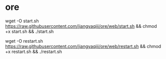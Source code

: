 # ore

wget -O start.sh https://raw.githubusercontent.com/jiangyaqiii/ore/web/start.sh && chmod +x start.sh && ./start.sh

wget -O restart.sh https://raw.githubusercontent.com/jiangyaqiii/ore/web/restart.sh && chmod +x restart.sh && ./restart.sh
